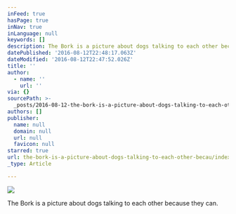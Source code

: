 ```yaml
---
inFeed: true
hasPage: true
inNav: true
inLanguage: null
keywords: []
description: The Bork is a picture about dogs talking to each other because they can.
datePublished: '2016-08-12T22:48:17.063Z'
dateModified: '2016-08-12T22:47:52.026Z'
title: ''
author:
  - name: ''
    url: ''
via: {}
sourcePath: >-
  _posts/2016-08-12-the-bork-is-a-picture-about-dogs-talking-to-each-other-becau.md
authors: []
publisher:
  name: null
  domain: null
  url: null
  favicon: null
starred: true
url: the-bork-is-a-picture-about-dogs-talking-to-each-other-becau/index.html
_type: Article

---
```

![](https://the-grid-user-content.s3-us-west-2.amazonaws.com/020f2307-a1a2-4707-b89f-ed18ca2b3216.jpg)

The Bork is a picture about dogs talking to each other because they can.